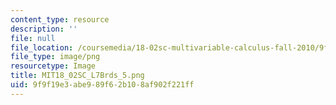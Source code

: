 ```yaml
---
content_type: resource
description: ''
file: null
file_location: /coursemedia/18-02sc-multivariable-calculus-fall-2010/9f9f19e3abe989f62b108af902f221ff_MIT18_02SC_L7Brds_5.png
file_type: image/png
resourcetype: Image
title: MIT18_02SC_L7Brds_5.png
uid: 9f9f19e3-abe9-89f6-2b10-8af902f221ff
---
```

